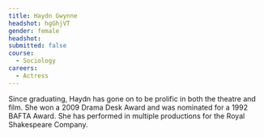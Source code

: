 ```yaml
---
title: Haydn Gwynne
headshot: hgGhjVT
gender: female
headshot: 
submitted: false
course: 
  - Sociology
careers:
  - Actress
---
```


Since graduating, Haydn has gone on to be prolific in both the theatre and film. She won a 2009 Drama Desk Award and was nominated for a 1992 BAFTA Award. She has performed in multiple productions for the Royal Shakespeare Company.